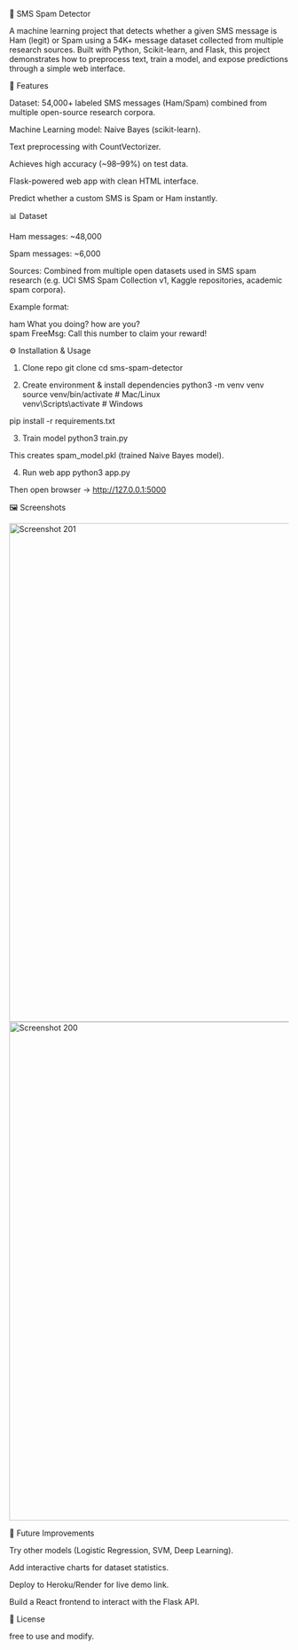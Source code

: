 📩 SMS Spam Detector

A machine learning project that detects whether a given SMS message is Ham (legit) or Spam using a 54K+ message dataset collected from multiple research sources.
Built with Python, Scikit-learn, and Flask, this project demonstrates how to preprocess text, train a model, and expose predictions through a simple web interface.

🚀 Features

Dataset: 54,000+ labeled SMS messages (Ham/Spam) combined from multiple open-source research corpora.

Machine Learning model: Naive Bayes (scikit-learn).

Text preprocessing with CountVectorizer.

Achieves high accuracy (~98–99%) on test data.

Flask-powered web app with clean HTML interface.

Predict whether a custom SMS is Spam or Ham instantly.

📊 Dataset

Ham messages: ~48,000

Spam messages: ~6,000

Sources: Combined from multiple open datasets used in SMS spam research (e.g. UCI SMS Spam Collection v1, Kaggle repositories, academic spam corpora).

Example format:

ham    What you doing? how are you?  
spam   FreeMsg: Call this number to claim your reward!  

⚙️ Installation & Usage
1. Clone repo
git clone <your-repo-url>
cd sms-spam-detector

2. Create environment & install dependencies
python3 -m venv venv
source venv/bin/activate   # Mac/Linux  
venv\Scripts\activate      # Windows  

pip install -r requirements.txt

3. Train model
python3 train.py


This creates spam_model.pkl (trained Naive Bayes model).

4. Run web app
python3 app.py


Then open browser → http://127.0.0.1:5000

🖼 Screenshots

<img width="1440" height="900" alt="Screenshot 201" src="https://github.com/user-attachments/assets/fda156ca-dc99-4aa9-a9aa-74b6c895a2e8" />
<img width="1440" height="900" alt="Screenshot 200" src="https://github.com/user-attachments/assets/17f92e90-422f-4855-be79-56c5d07c4723" />


🔮 Future Improvements

Try other models (Logistic Regression, SVM, Deep Learning).

Add interactive charts for dataset statistics.

Deploy to Heroku/Render for live demo link.

Build a React frontend to interact with the Flask API.

📜 License

free to use and modify.
